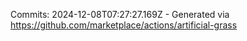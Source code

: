 Commits: 2024-12-08T07:27:27.169Z - Generated via https://github.com/marketplace/actions/artificial-grass
<br>
